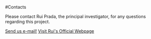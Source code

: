 #Contacts
<p></p>
Please contact Rui Prada, the principal investigator, for any
questions regarding this project. <p></p>
<a href="mailto:rui.prada@gaips.inesc-id.pt">Send us e-mail!</a>
<a href="http://gaips.inesc-id.pt/rprada">Visit Rui's Official Webpage</a>
